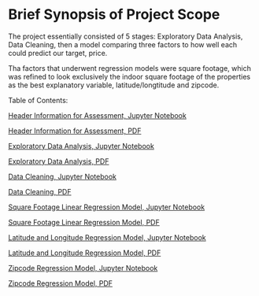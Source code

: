 # Brief Synopsis of Project Scope

The project essentially consisted of 5 stages: Exploratory Data Analysis, Data Cleaning, then a model 
comparing three factors to how well each could predict our target, price.

Tha factors that underwent regression models were square footage, which was refined to look exclusively the indoor square footage of the properties as the best explanatory variable, latitude/longtitude and zipcode.

Table of Contents:

[Header Information for Assessment, Jupyter Notebook](00FinalProjectSubmission.ipynb)

[Header Information for Assessment, PDF](00FinalProjectSubmission.pdf)

[Exploratory Data Analysis, Jupyter Notebook](1EDA.ipynb)

[Exploratory Data Analysis, PDF](1EDA.pdf)

[Data Cleaning, Jupyter Notebook](2data-cleaning.ipynb)

[Data Cleaning, PDF](2data-cleaning.pdf)

[Square Footage Linear Regression Model, Jupyter Notebook](3SqftModel(Harrison).ipynb)

[Square Footage Linear Regression Model, PDF](3SqftModel(Harrison).pdf)

[Latitude and Longitude Regression Model, Jupyter Notebook](4model-per-latlon.ipynb)

[Latitude and Longitude Regression Model, PDF](4model-per-latlon.pdf)

[Zipcode Regression Model, Jupyter Notebook](5model-per-zipcode.ipynb)

[Zipcode Regression Model, PDF](5model-per-zipcode.pdf)
